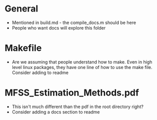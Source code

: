 # General

* Mentioned in build.md - the compile_docs.m should be here
* People who want docs will explore this folder

# Makefile

* Are we assuming that people understand how to make. Even in high level linux
  packages, they have one line of how to use the make file. Consider adding to
  readme

# MFSS_Estimation_Methods.pdf

* This isn't much different than the pdf in the root directory right?
* Consider adding a docs section to readme
